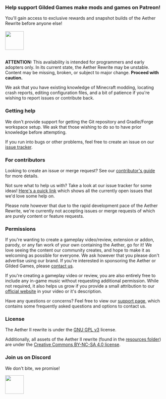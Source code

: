 ### Help support Gilded Games make mods and games on Patreon!
You'll gain access to exclusive rewards and snapshot builds of the Aether Rewrite before anyone else!
<br><br>
<a href="https://patreon.com/GildedGames"><img src="https://i.imgur.com/jm7VhPG.png" height="60"></a>
<br><br>

**ATTENTION:** This availability is intended for programmers and early adopters only. In its current state, the Aether Rewrite may be unstable. Content may be missing, broken, or subject to major change. **Proceed with caution.**

We ask that you have existing knowledge of Minecraft modding, locating crash reports, editing configuration files, and a bit of patience if you're wishing to report issues or contribute back.

### Getting help
We don't provide support for getting the Git repository and Gradle/Forge workspace setup. We ask that those wishing to do so to have prior knowledge before attempting.

If you run into bugs or other problems, feel free to create an issue on our [issue tracker](https://git.gildedgames.com/GildedGames/Aether-II/issues).

### For contributors
Looking to create an issue or merge request? See our [contributor's guide](https://git.gildedgames.com/GildedGames/Aether-II/blob/master/CONTRIBUTING.md) for more details.

Not sure what to help us with? Take a look at our issue tracker for some ideas! [Here's a quick link](https://git.gildedgames.com/GildedGames/Aether-II/issues?label_name%5B%5D=Contributions+Welcome) which shows all the currently open issues that we'd love some help on.

Please note however that due to the rapid development pace of the Aether Rewrite, we're currently not accepting issues or merge requests of which are purely content or feature requests.

### Permissions
If you're wanting to create a gameplay video/review, extension or addon, parody, or any fan work of your own containing the Aether, go for it! We love seeing the content our community creates, and hope to make it as welcoming as possible for everyone. We ask however that you please don't advertise using our brand. If you're interested in sponsoring the Aether or Gilded Games, please [contact us](mailto:support@gildedgames.com).

If you're creating a gameplay video or review, you are also entirely free to include any in-game music without requesting additional permission. While not required, it also helps us grow if you provide a small attribution to our [official website](https://aether.gildedgames.com) in your video or it's description.

Have any questions or concerns? Feel free to view our [support page](https://aether.gildedgames.com/support/), which contains some frequently asked questions and options to contact us.

### License
The Aether II rewrite is under the [GNU GPL v3](http://www.gnu.org/licenses/gpl-3.0.en.html) license.

Additionally, all assets of the Aether II rewrite (found in the [resources folder](https://git.gildedgames.com/GildedGames/Aether-II/tree/master/src/main/resources)) are under the [Creative Commons BY-NC-SA 4.0 license](http://creativecommons.org/licenses/by-nc-sa/4.0/).

### Join us on Discord
We don't bite, we promise!

<a href="https://discord.gg/YgTv7Vg"><img src="https://i.imgur.com/M1YSZen.png" height="60"></a>
